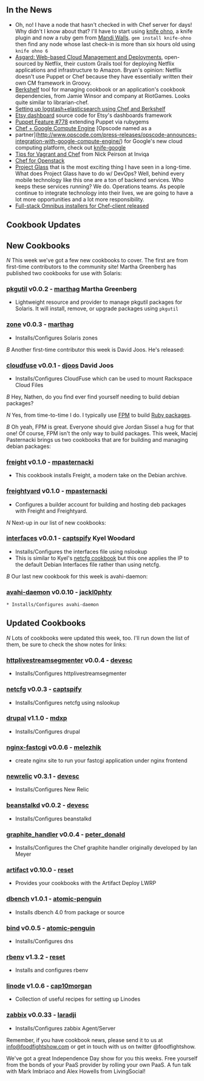 ## In the News

* Oh, no!  I have a node that hasn't checked in with Chef server for days!  Why didn't I know about that?  I'll have to start using [knife ohno](http://rubygems.org/gems/knife-ohno), a knife plugin and now a ruby gem from [Mandi Walls](http://twitter.com/lnxchk).  `gem install knife-ohno` then find any node whose last check-in is more than six hours old using `knife ohno 6`
* [Asgard: Web-based Cloud Management and Deployments](http://techblog.netflix.com/2012/06/asgard-web-based-cloud-management-and.html), open-sourced by Netflix, their custom Grails tool for deploying Netflix applications and infrastructure to Amazon. Bryan's opinion: Netflix doesn't use Puppet or Chef because they have essentially written their own CM framework in Groovy.
* [Berkshelf](http://berkshelf.com/) tool for managing cookbook or an application's cookbook dependencies, from Jamie Winsor and company at RiotGames. Looks quite similar to librarian-chef.
* [Setting up logstash+elasticsearch using Chef and Berkshelf](http://devopsanywhere.blogspot.it/2012/07/stash-those-logs-set-up-logstash.html)
* [Etsy dashboard](https://github.com/etsy/dashboard) source code for Etsy's dashboards framework
* [Puppet Feature #778](http://projects.puppetlabs.com/issues/7788) extending Puppet via rubygems
*  [Chef + Google Compute Engine](http://googledevelopers.blogspot.it/2012/06/google-compute-engine-computing-without.html)
[Opscode named as a
* partner](http://www.opscode.com/press-releases/opscode-announces-integration-with-google-compute-engine/)
for Google's new cloud computing platform, check out [knife-google](https://github.com/opscode/knife-google)
* [Tips for Vagrant and Chef](http://techportal.inviqa.com/2012/06/26/tips-for-vagrant-and-chef/) from Nick Peirson at Inviqa
* [Chef for Openstack](http://www.opscode.com/blog/2012/06/27/chef-for-openstack/)
* [Project Glass](https://plus.google.com/111626127367496192147/posts) that is the most exciting thing I have seen in a long-time. What does Project Glass have to do w/ DevOps? Well, behind every mobile technology like this one are a ton of backend services. Who keeps these services running? We do. Operations teams. As people continue to integrate technology into their lives, we are going to have a lot more opportunities and a lot more responsibility.
* [Full-stack Omnibus installers for Chef-client released](http://www.opscode.com/blog/2012/06/29/omnibus-chef-packaging/)

## Cookbook Updates
## New Cookbooks

*N* This week we've got a few new cookbooks to cover.  The first are from first-time contributors to the community site!  Martha Greenberg has published two cookbooks for use with Solaris:

### [pkgutil](http://community.opscode.com/cookbooks/pkgutil) v0.0.2 - [marthag](http://community.opscode.com/users/marthag) Martha Greenberg
  * Lightweight resource and provider to manage pkgutil packages for Solaris.  It will install, remove, or upgrade packages using `pkgutil`

### [zone](http://community.opscode.com/cookbooks/zone) v0.0.3 - [marthag](http://community.opscode.com/users/marthag)
  * Installs/Configures Solaris zones
  
*B* Another first-time contributor this week is David Joos.  He's released:

### [cloudfuse](http://community.opscode.com/cookbooks/cloudfuse) v0.0.1 - [djoos](http://community.opscode.com/users/djoos)  David Joos
  * Installs/Configures CloudFuse which can be used to mount Rackspace Cloud Files

*B* Hey, Nathen, do you find ever find yourself needing to build debian packages?  

*N* Yes, from time-to-time I do.  I typically use [FPM](https://github.com/jordansissel/fpm/) to build [Ruby packages](https://gist.github.com/2634212).

*B* Oh yeah, FPM is great.  Everyone should give Jordan Sissel a hug for that one!  Of course, FPM isn't the only way to build packages.  This week, Maciej Pasternacki brings us two cookbooks that are for building and managing debian packages:

### [freight](http://community.opscode.com/cookbooks/freight) v0.1.0 - [mpasternacki](http://community.opscode.com/users/mpasternacki) 
  * This cookbook installs Freight, a modern take on the Debian archive.

### [freightyard](http://community.opscode.com/cookbooks/freightyard) v0.1.0 - [mpasternacki](http://community.opscode.com/users/mpasternacki)
  * Configures a builder account for building and hosting deb packages with Freight and Freightyard.

*N* Next-up in our list of new cookbooks:

### [interfaces](http://community.opscode.com/cookbooks/interfaces) v0.0.1 - [captspify](http://community.opscode.com/users/captspify)  Kyel Woodard
  * Installs/Configures the interfaces file using nslookup
  * This is similar to Kyel's [netcfg cookbook](http://community.opscode.com/cookbooks/netcfg) but this one applies the IP to the default Debian Interfaces file rather than using netcfg. 

*B* Our last new cookbook for this week is avahi-daemon:

### [avahi-daemon](http://community.opscode.com/cookbooks/avahi-daemon) v0.0.10 - [jackl0phty](http://community.opscode.com/users/jackl0phty)
    * Installs/Configures avahi-daemon 


## Updated Cookbooks
*N* Lots of cookbooks were updated this week, too.  I'll run down the list of them, be sure to check the show notes for links:

### [httplivestreamsegmenter](http://community.opscode.com/cookbooks/httplivestreamsegmenter) v0.0.4 - [devesc](http://community.opscode.com/users/devesc)
  * Installs/Configures httplivestreamsegmenter

### [netcfg](http://community.opscode.com/cookbooks/netcfg) v0.0.3 - [captspify](http://community.opscode.com/users/captspify)
  * Installs/Configures netcfg using nslookup

### [drupal](http://community.opscode.com/cookbooks/drupal) v1.1.0 - [mdxp](http://community.opscode.com/users/mdxp)
  * Installs/Configures drupal

### [nginx-fastcgi](http://community.opscode.com/cookbooks/nginx-fastcgi) v0.0.6 - [melezhik](http://community.opscode.com/users/melezhik)
  * create nginx site to run your fastcgi application under nginx frontend

### [newrelic](http://community.opscode.com/cookbooks/newrelic) v0.3.1 - [devesc](http://community.opscode.com/users/devesc)
  * Installs/Configures New Relic

### [beanstalkd](http://community.opscode.com/cookbooks/beanstalkd) v0.0.2 - [devesc](http://community.opscode.com/users/devesc)
  * Installs/Configures beanstalkd

### [graphite_handler](http://community.opscode.com/cookbooks/graphite_handler) v0.0.4 - [peter_donald](http://community.opscode.com/users/peter_donald)
  * Installs/Configures the Chef graphite handler originally developed by Ian Meyer

### [artifact](http://community.opscode.com/cookbooks/artifact) v0.10.0 - [reset](http://community.opscode.com/users/reset)
  * Provides your cookbooks with the Artifact Deploy LWRP

### [dbench](http://community.opscode.com/cookbooks/dbench) v1.0.1 - [atomic-penguin](http://community.opscode.com/users/atomic-penguin)
  * Installs dbench 4.0 from package or source

### [bind](http://community.opscode.com/cookbooks/bind) v0.0.5 - [atomic-penguin](http://community.opscode.com/users/atomic-penguin)
  * Installs/Configures dns

### [rbenv](http://community.opscode.com/cookbooks/rbenv) v1.3.2 - [reset](http://community.opscode.com/users/reset)
  * Installs and configures rbenv

### [linode](http://community.opscode.com/cookbooks/linode) v1.0.6 - [cap10morgan](http://community.opscode.com/users/cap10morgan)
  * Collection of useful recipes for setting up Linodes

### [zabbix](http://community.opscode.com/cookbooks/zabbix) v0.0.33 - [laradji](http://community.opscode.com/users/laradji)
  * Installs/Configures zabbix Agent/Server

Remember, if you have cookbook news, please send it to us at info@foodfightshow.com or get in touch with us on twitter @foodfightshow.

We've got a great Independence Day show for you this weeks.  Free yourself from the bonds of your PaaS provider by rolling your own PaaS.  A fun talk with Mark Imbriaco and Alex Howells from LivingSocial!
